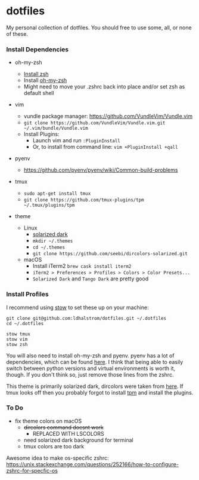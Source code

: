 # dotfiles

My personal collection of dotfiles. You should free to use some, all, or none of these.

### Install Dependencies
- oh-my-zsh
    - [Install zsh](https://github.com/ohmyzsh/ohmyzsh/wiki/Installing-ZSH)
    - Install [oh-my-zsh](https://ohmyz.sh/#install)
    - Might need to move your .zshrc back into place and/or set zsh as default shell
- vim
    - vundle package manager: https://github.com/VundleVim/Vundle.vim
    - `git clone https://github.com/VundleVim/Vundle.vim.git ~/.vim/bundle/Vundle.vim`
    - Install Plugins:
        - Launch vim and run `:PluginInstall`
        - Or, to install from command line: `vim +PluginInstall +qall`
- pyenv
    - https://github.com/pyenv/pyenv/wiki/Common-build-problems
- tmux
    - `sudo apt-get install tmux`
    - `git clone https://github.com/tmux-plugins/tpm ~/.tmux/plugins/tpm`

- theme
    - Linux
        - [solarized dark](https://github.com/seebi/dircolors-solarized)
        - `mkdir ~/.themes`
        - `cd ~/.themes`
        - `git clone https://github.com/seebi/dircolors-solarized.git`
    - macOS
        - Install iTerm2 `brew cask install iterm2`
        - `iTerm2 > Preferences > Profiles > Colors > Color Presets...`
        - `Solarized Dark` and `Tango Dark` are pretty good

### Install Profiles

I recommend using [stow](https://www.gnu.org/software/stow/) to set these up on your machine:

```
git clone git@github.com:ldhalstrom/dotfiles.git ~/.dotfiles
cd ~/.dotfiles

stow tmux
stow vim
stow zsh
```

You will also need to install oh-my-zsh and pyenv. pyenv has a lot of dependencies, which can be found [here](https://github.com/pyenv/pyenv/wiki/Common-build-problems). I think that being able to easily switch between python versions and virtual environments is worth it, though. If you don't think so, just remove those lines from the zshrc.

This theme is primarily solarized dark, dircolors were taken from [here](https://github.com/seebi/dircolors-solarized). If tmux looks off then you probably forgot to install [tpm](https://github.com/tmux-plugins/tpm) and install the plugins.

### To Do

- fix theme colors on macOS
    - ~~dircolors command doesnt work~~
        - REPLACED WITH LSCOLORS
    - need solarized dark background for terminal
    - tmux colors are too dark



Awesome idea to make os-specific zshrc: https://unix.stackexchange.com/questions/252166/how-to-configure-zshrc-for-specfic-os


